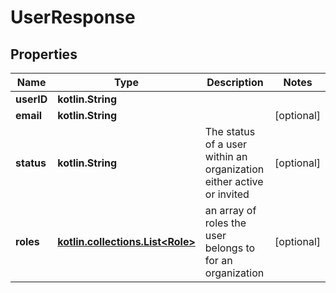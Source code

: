 
# UserResponse

## Properties
Name | Type | Description | Notes
------------ | ------------- | ------------- | -------------
**userID** | **kotlin.String** |  | 
**email** | **kotlin.String** |  |  [optional]
**status** | **kotlin.String** | The status of a user within an organization either active or invited |  [optional]
**roles** | [**kotlin.collections.List&lt;Role&gt;**](Role.md) | an array of roles the user belongs to for an organization |  [optional]



